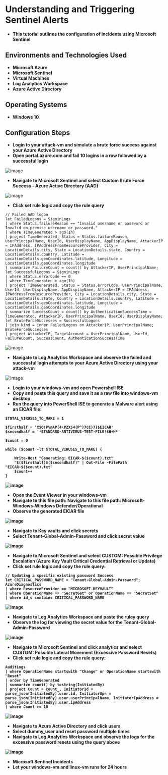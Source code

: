 <h1>Understanding and Triggering Sentinel Alerts</h1>

- <b>This tutorial outlines the configuration of incidents using Microsoft Sentinel </b>

<h2>Environments and Technologies Used</h2>

- <b>Microsoft Azure</b>
- <b>Microsoft Sentinel</b>
- <b>Virtual Machines</b>
- <b>Log Analytics Workspace</b>
- <b>Azure Active Directory</b>

<h2>Operating Systems</h2>

- <b>Windows 10</b>

<h2>Configuration Steps</h2>

- <b>Login to your attack-vm and simulate a brute force success against your Azure Active Directory</b>
- <b>Open portal.azure.com and fail 10 logins in a row followed by a successful login</b>

![image](https://github.com/user-attachments/assets/5b1a9eb8-95a5-4798-bd31-f4db0d4a909d)
- <b>Navigate to Microsoft Sentinel and select Custom Brute Force Success - Azure Active Directory (AAD)</b>

![image](https://github.com/user-attachments/assets/9513e051-2a2e-4932-a869-7d5007bba88d)
- <b>Click set rule logic and copy the rule query</b>
```
// Failed AAD logon
let FailedLogons = SigninLogs
| where Status.failureReason == "Invalid username or password or Invalid on-premise username or password."
| where TimeGenerated > ago(1h)
| project TimeGenerated, Status = Status.failureReason, UserPrincipalName, UserId, UserDisplayName, AppDisplayName, AttackerIP = IPAddress, IPAddressFromResourceProvider, City = LocationDetails.city, State = LocationDetails.state, Country = LocationDetails.country, Latitude = LocationDetails.geoCoordinates.latitude, Longitude = LocationDetails.geoCoordinates.longitude
| summarize FailureCount = count() by AttackerIP, UserPrincipalName;
let SuccessfulLogons = SigninLogs
| where Status.errorCode == 0 
| where TimeGenerated > ago(1h)
| project TimeGenerated, Status = Status.errorCode, UserPrincipalName, UserId, UserDisplayName, AppDisplayName, AttackerIP = IPAddress, IPAddressFromResourceProvider, City = LocationDetails.city, State = LocationDetails.state, Country = LocationDetails.country, Latitude = LocationDetails.geoCoordinates.latitude, Longitude = LocationDetails.geoCoordinates.longitude
| summarize SuccessCount = count() by AuthenticationSuccessTime = TimeGenerated, AttackerIP, UserPrincipalName, UserId, UserDisplayName;
let BruteForceSuccesses = SuccessfulLogons
| join kind = inner FailedLogons on AttackerIP, UserPrincipalName;
BruteForceSuccesses
| project AttackerIP, TargetAccount = UserPrincipalName, UserId, FailureCount, SuccessCount, AuthenticationSuccessTime
```

![image](https://github.com/user-attachments/assets/49735f20-848c-495e-9a37-b9f271e4e481)
- <b>Navigate to Log Analytics Workspace and observe the failed and successful login attempts to your Azure Active Directory using your attack-vm</b>

![image](https://github.com/user-attachments/assets/7fa56c6b-cd29-4459-9d27-5e5fbfa8fee2)
- <b>Login to your windows-vm and open Powershell ISE</b>
- <b>Copy and paste this query and save it as a raw file into windows-vm desktop
- Run the query into PowerShell ISE to generate a Malware alert using an EICAR file:

```
﻿$TOTAL_VIRUSES_TO_MAKE = 1

$firsthalf = 'X5O!P%@AP[4\PZX54(P^)7CC)7}$EICAR'
$secondhalf = '-STANDARD-ANTIVIRUS-TEST-FILE!$H+H*'

$count = 0

while ($count -lt $TOTAL_VIRUSES_TO_MAKE) {

    Write-Host "Generating: EICAR-$($count).txt"
    "$($firsthalf)$($secondhalf)" | Out-File -FilePath "EICAR-$($count).txt"
    $count++
}
```

![image](https://github.com/user-attachments/assets/31ffdb25-8163-494f-8fcc-01da5099eb2d)
- <b>Open the Event Viewer in your windows-vm</b>
- <b>Navigate to this file path: Navigate to this file path: Microsoft-Windows-Windows Defender/Operational</b>
- <b>Observe the generated EICAR file</b>

![image](https://github.com/user-attachments/assets/6b6e4be6-feec-4322-805e-4a3f06fe6e5f)
- <b>Navigate to Key vaults and click secrets</b>
- <b>Select Tenant-Global-Admin-Password and click secret value</b>

![image](https://github.com/user-attachments/assets/cdf47bbf-3faa-437f-8f7c-27e09e99a552)
- <b>Navigate to Microsoft Sentinel and select CUSTOM: Possible Privilege Escalation (Azure Key Vault Critical Credential Retrieval or Update)</b>
- <b>Click set rule logic and copy the rule query:
```
// Updating a specific existing password Success
let CRITICAL_PASSWORD_NAME = "Tenant-Global-Admin-Password";
AzureDiagnostics
| where ResourceProvider == "MICROSOFT.KEYVAULT" 
| where OperationName == "SecretGet" or OperationName == "SecretSet"
| where id_s contains CRITICAL_PASSWORD_NAME
```

![image](https://github.com/user-attachments/assets/e9bb1692-2f83-4697-bf31-80f374238dbf)
- <b>Navigate to Log Analytics Workspace and paste the ruley query</b>
- <b>Observe the log for viewing the secret value for the Tenant-Global-Admin-Password</b>

![image](https://github.com/user-attachments/assets/4a28a551-f47a-4b96-894e-001b006a80ef)
- <b>Navigate to Microsoft Sentinel and click analytics and select CUSTOM: Possible Lateral Movement (Excessive Password Resets)</b>
- Click set rule logic and copy the rule query:
```
AuditLogs
| where OperationName startswith "Change" or OperationName startswith "Reset"
| order by TimeGenerated
| summarize count() by tostring(InitiatedBy)
| project Count = count_, InitiatorId = parse_json(InitiatedBy).user.id, InitiatorUpn = parse_json(InitiatedBy).user.userPrincipalName, InitiatorIpAddress = parse_json(InitiatedBy).user.ipAddress 
| where Count >= 10
```

![image](https://github.com/user-attachments/assets/d57ee936-d19f-41ef-beff-54a0781bd2ba)
- <b>Navigate to Azure Active Directory and click users</b>
- <b>Select dummy_user and reset password multiple times</b>
- <b>Navigate to Log Analytics Workspace and observe the logs for the excessive password resets using the query above</b>

![image](https://github.com/user-attachments/assets/5d69a815-92af-435f-9503-a03b1d553a37)
- <b>Microsoft Sentinel Incidents</b>
- <b>Let your windows-vm and linux-vm runs for 24 hours</b>
